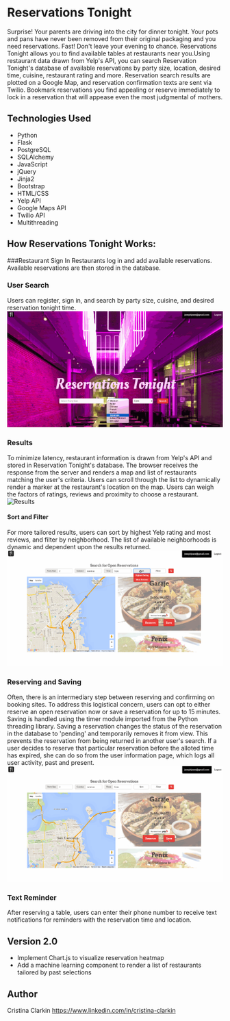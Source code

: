 # Reservations Tonight
Surprise! Your parents are driving into the city for dinner tonight. Your pots and pans have never been removed from their original packaging and you need reservations. Fast! Don't leave your evening to chance. Reservations Tonight allows you to find available tables at restaurants near you.Using restaurant data drawn from Yelp's API, you can search Reservation Tonight's database of available reservations by party size, location, desired time, cuisine, restaurant rating and more. Reservation search results are plotted on a Google Map, and reservation confirmation texts are sent via Twilio. Bookmark reservations you find appealing or reserve immediately to lock in a reservation that will appease even the most judgmental of mothers.

## Technologies Used
* Python
* Flask
* PostgreSQL
* SQLAlchemy
* JavaScript
* jQuery
* Jinja2
* Bootstrap
* HTML/CSS
* Yelp API
* Google Maps API
* Twilio API
* Multithreading 

## How Reservations Tonight Works:

###Restaurant Sign In
Restaurants log in and add available reservations. Available reservations are then stored in the database. 

### User Search
Users can register, sign in, and search by party size, cuisine, and desired reservation tonight time.
<img src="https://github.com/cristinamclarkin/reservationtonight/blob/master/Static/images/home_page.gif">

### Results
To minimize latency, restaurant information is drawn from Yelp's API and stored in Reservation Tonight's database. The browser receives the response from the server and renders a map and list of restaurants matching the user's criteria. Users can scroll through the list to dynamically render a marker at the restaurant's location on the map. Users can weigh the factors of ratings, reviews and proximity to choose a restaurant.  
<img src="/static/img/search_results.gif" alt="Results">

#### Sort and Filter
For more tailored results, users can sort by highest Yelp rating and most reviews, and filter by neighborhood. The list of available neighborhoods is dynamic and dependent upon the results returned.
<img src="/static/images/sort_filter.gif" alt="Sort and Filter">

### Reserving and Saving 
Often, there is an intermediary step between reserving and confirming on booking sites. To address this logistical concern, users can opt to either reserve an open reservation now or save a reservation for up to 15 minutes. Saving is handled using the timer module imported from the Python threading library. Saving a reservation changes the status of the reservation in the database to 'pending' and temporarily removes it from view. This prevents the reservation from being returned in another user's search. If a user decides to reserve that particular reservation before the alloted time has expired, she can do so from the user information page, which logs all user activity, past and present.
<img src="/static/images/reserve_save.gif" alt="Report">

### Text Reminder
After reserving a table, users can enter their phone number to receive text notifications for reminders with the reservation time and location. 


## Version 2.0
* Implement Chart.js to visualize reservation heatmap
* Add a machine learning component to render a list of restaurants tailored by 
past selections 

## Author
Cristina Clarkin
https://www.linkedin.com/in/cristina-clarkin